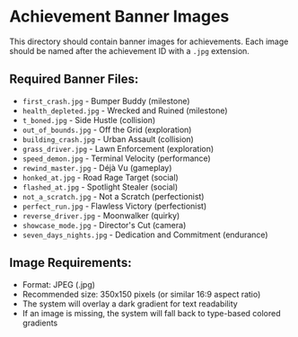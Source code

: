 # Achievement Banner Images

This directory should contain banner images for achievements. Each image should be named after the achievement ID with a `.jpg` extension.

## Required Banner Files:

- `first_crash.jpg` - Bumper Buddy (milestone)
- `health_depleted.jpg` - Wrecked and Ruined (milestone) 
- `t_boned.jpg` - Side Hustle (collision)
- `out_of_bounds.jpg` - Off the Grid (exploration)
- `building_crash.jpg` - Urban Assault (collision)
- `grass_driver.jpg` - Lawn Enforcement (exploration)
- `speed_demon.jpg` - Terminal Velocity (performance)
- `rewind_master.jpg` - Déjà Vu (gameplay)
- `honked_at.jpg` - Road Rage Target (social)
- `flashed_at.jpg` - Spotlight Stealer (social)
- `not_a_scratch.jpg` - Not a Scratch (perfectionist)
- `perfect_run.jpg` - Flawless Victory (perfectionist)
- `reverse_driver.jpg` - Moonwalker (quirky)
- `showcase_mode.jpg` - Director's Cut (camera)
- `seven_days_nights.jpg` - Dedication and Commitment (endurance)

## Image Requirements:

- Format: JPEG (.jpg)
- Recommended size: 350x150 pixels (or similar 16:9 aspect ratio)
- The system will overlay a dark gradient for text readability
- If an image is missing, the system will fall back to type-based colored gradients